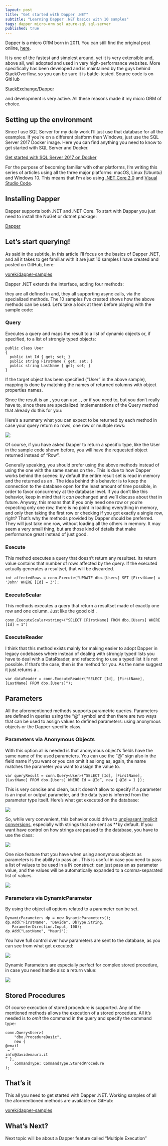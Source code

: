 ```yaml
---
layout: post
title: "Get started with Dapper .NET"
subtitle: "Learning Dapper .NET basics with 10 samples"
tags: dapper micro-orm sql azure-sql sql-server
published: true
---
```

Dapper is a micro ORM born in 2011. You can still find the original post online, [here](https://samsaffron.com/archive/2011/03/30/How+I+learned+to+stop+worrying+and+write+my+own+ORM).

It is one of the fastest and simplest around, yet it is very extensible and, above all, well adopted and used in very high-performance websites. More specifically has been developed and is maintained by the guys behind StackOverflow, so you can be sure it is battle-tested. Source code is on GitHub

[StackExchange/Dapper](https://github.com/StackExchange/Dapper)

and development is very active. All these reasons made it my micro ORM of choice.

## Setting up the environment

Since I use SQL Server for my daily work I’ll just use that database for all the examples. If you’re on a different platform than Windows, just use the SQL Server 2017 Docker image. Here you can find anything you need to know to get started with SQL Server and Docker.

[Get started with SQL Server 2017 on Docker](https://docs.microsoft.com/en-us/sql/linux/quickstart-install-connect-docker)

For the purpose of becoming familiar with other platforms, I’m writing this series of articles using all the three major platforms: macOS, Linux (Ubuntu) and Windows 10. This means that I’m also using [.NET Core 2.0](https://www.microsoft.com/net/download/windows) and [Visual Studio Code](https://code.visualstudio.com/).

## Installing Dapper

Dapper supports both .NET and .NET Core. To start with Dapper you just need to install the NuGet or dotnet package:

[Dapper](https://www.nuget.org/packages/Dapper)

## Let’s start querying!

As said in the subtitle, in this article I’ll focus on the basics of Dapper .NET, and all it takes to get familiar with it are just 10 samples I have created and posted on GitHub, here:

[yorek/dapper-samples](https://github.com/yorek/dapper-samples)

Dapper .NET extends the  interface, adding four methods:

they are all defined in  and, they all supporting async calls, via the specialized methods. The 10 samples I’ve created shows how the above methods can be used. Let’s take a look at them before playing with the sample code:

### Query

Executes a query and maps the result to a list of dynamic objects or, if specified, to a list of strongly typed objects:

```
public class User
{
  public int Id { get; set; }
  public string FirstName { get; set; }
  public string LastName { get; set; }
}
```

If the target object has been specified (“User” in the above sample), mapping is done by matching the names of returned columns with object properties names.

Since the result is an , you can use , *,* or  if you need to, but you don’t really have to, since there are specialized implementations of the Query method that already do this for you:

Here’s a summary what you can expect to be returned by each method in case your query return no rows, one row or multiple rows:

![](/public/images/2017-11-23/image-01.png)

Of course, if you have asked Dapper to return a specific type, like the User in the sample code shown before, you will have the requested object returned instead of “Row”.

Generally speaking, you should prefer using the above methods instead of using the one with the same names on the . This is due to how Dapper works behind the scenes: by default the entire result set is read in memory and the returned as an . The idea behind this behavior is to keep the connection to the database open for the least amount of time possible, in order to favor concurrency at the database level. If you don’t like this behavior, keep in mind that it *can be*changed and we’ll discuss about that in future. Anyway, this means that if you only need one row or you’re expecting only one row, there is no point in loading everything in memory, and only then taking the first row or checking if you got exactly a single row, right? That’s why the methods provided by Dapper should be preferred. They will just take one row, without loading all the others in memory. It may seem a very small thing, but are those kind of details that make performance great instead of just good.

### Execute

This method executes a query that doesn’t return any resultset. Its return value contains that number of rows affected by the query. If the executed actually generates a resultset, that will be discarded.

```
int affectedRows = conn.Execute("UPDATE dbo.[Users] SET [FirstName] = 'John' WHERE [Id] = 3");
```

### ExecuteScalar

This methods executes a query that return a resultset made of exactly one row and one column. Just like the good old .

```
conn.ExecuteScalar<string>("SELECT [FirstName] FROM dbo.[Users] WHERE [Id] = 1")
```

### ExecuteReader

I think that this method exists mainly for making easier to adopt Dapper in legacy codebases where instead of dealing with strongly typed lists you have to deal with a DataReader, and refactoring to use a typed list it is not possible. If that’s the case, then is the method for you. As the name suggest it just returns a .

```
var dataReader = conn.ExecuteReader("SELECT [Id], [FirstName], [LastName] FROM dbo.[Users]");
```

## Parameters

All the aforementioned methods supports parametric queries. Parameters are defined in queries using the “@” symbol and then there are two ways that can be used to assign values to defined parameters: using anonymous objects or the Dapper-specific  class.

### Parameters via Anonymous Objects

With this option all is needed is that anonymous object’s fields have the same name of the used parameters. You can use the “@” sign also in the field name if you want or you can omit it as long as, again, the name matches the parameter you want to assign the value to.

```
var queryResult = conn.Query<User>(“SELECT [Id], [FirstName], [LastName] FROM dbo.[Users] WHERE Id = @Id”, new { @Id = 1 });
```

This is very concise and clean, but it doesn’t allow to specify if a parameter is an input or output parameter, and the data type is inferred from the parameter type itself. Here’s what get executed on the database:

![](/public/images/2017-11-23/image-02.png)

So, while very convenient, this behavior could drive to [unpleasant implicit conversions](https://sqlperformance.com/2013/04/t-sql-queries/implicit-conversion-costs), especially with strings that are sent as **by default. If you want have control on how strings are passed to the database, you have to use the  class:

![](/public/images/2017-11-23/image-03.png)

One nice feature that you have when using anonymous objects as parameters is the ability to pass an . This is useful in case you need to pass a list of values to be used in a IN construct: can just pass an  as parameter value, and the values will be automatically expanded to a comma-separated list of values.

![](/public/images/2017-11-23/image-04.png)

### Parameters via DynamicParameter

By using the  object all options related to a parameter can be set.

```
DynamicParameters dp = new DynamicParameters();
dp.Add("FirstName", "Davide", DbType.String,   
   ParameterDirection.Input, 100);
dp.Add("LastName", "Mauri");
```

You have full control over how parameters are sent to the database, as you can see from what get executed:

![](/public/images/2017-11-23/image-05.png)

Dynamic Parameters are especially perfect for complex stored procedure, in case you need handle also a return value:

![](/public/images/2017-11-23/image-06.png)

## Stored Procedures

Of course execution of stored procedure is supported. Any of the mentioned methods allows the execution of a stored procedure. All it’s needed is to *omit* the  command in the query and specify the  command type:

```
conn.Query<User>(
    "dbo.ProcedureBasic", 
    new { 
@email
 = “
info@davidemauri.it
” }, 
    commandType: CommandType.StoredProcedure
);
```

## That’s it

This all you need to get started with Dapper .NET. Working samples of all the aformentioned methods are available on GitHub:

[yorek/dapper-samples](https://github.com/yorek/dapper-samples)

## What’s Next?

Next topic will be about a Dapper feature called “Multiple Execution”


